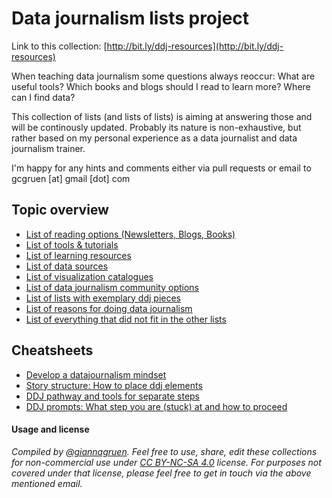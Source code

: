 # Data journalism lists project

Link to this collection: [http://bit.ly/ddj-resources](http://bit.ly/ddj-resources)

When teaching data journalism some questions always reoccur: What are useful tools? Which books and blogs should I read to learn more? Where can I find data? 

This collection of lists (and lists of lists) is aiming at answering those and will be continously updated. Probably its nature is non-exhaustive, but rather based on my personal experience as a data journalist and data journalism trainer.

I'm happy for any hints and comments either via pull requests or email to gcgruen [at] gmail [dot] com

## Topic overview

- [List of reading options (Newsletters, Blogs, Books)](ddj-reading-options.md)
- [List of tools & tutorials](ddj-tools-list.md)
- [List of learning resources](ddj-learning-resources.md)
- [List of data sources](ddj-data-sources.md)
- [List of visualization catalogues](data-visualization-catalogues.md)
- [List of data journalism community options](ddj-community.md)
- [List of lists with exemplary ddj pieces](list-of-lists-ddj-examples.md)
- [List of reasons for doing data journalism](why-data-journalism.md)
- [List of everything that did not fit in the other lists](ddj-even-more-list.md)

## Cheatsheets
- [Develop a datajournalism mindset](DDJ-way-of-thinking.pdf)
- [Story structure: How to place ddj elements](DDJ_StoryStructure_Options.pdf)
- [DDJ pathway and tools for separate steps](DDJ_Pathway_Resources.pdf)
- [DDJ prompts: What step you are (stuck) at and how to proceed](DataWrangling_Prompts.docx)


#### Usage and license
*Compiled by [@giannagruen](twitter.com/giannagruen).* 
*Feel free to use, share, edit these collections for non-commercial use under [CC BY-NC-SA 4.0](https://creativecommons.org/licenses/by-nc-sa/4.0/) license. For purposes not covered under that license, please feel free to get in touch via the above mentioned email.*